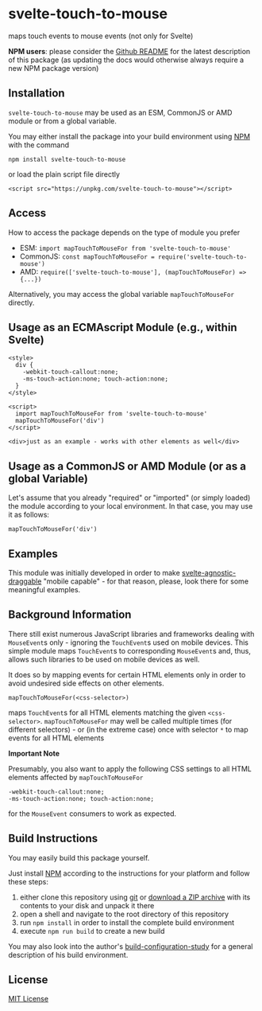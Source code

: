 # svelte-touch-to-mouse #

maps touch events to mouse events (not only for Svelte)

**NPM users**: please consider the [Github README](https://github.com/rozek/svelte-touch-to-mouse/blob/main/README.md) for the latest description of this package (as updating the docs would otherwise always require a new NPM package version)

## Installation ##

`svelte-touch-to-mouse` may be used as an ESM, CommonJS or AMD module or from a global variable.

You may either install the package into your build environment using [NPM](https://docs.npmjs.com/) with the command

```
npm install svelte-touch-to-mouse
```

or load the plain script file directly

```
<script src="https://unpkg.com/svelte-touch-to-mouse"></script>
```

## Access ##

How to access the package depends on the type of module you prefer

* ESM: `import mapTouchToMouseFor from 'svelte-touch-to-mouse'`
* CommonJS: `const mapTouchToMouseFor = require('svelte-touch-to-mouse')`
* AMD: `require(['svelte-touch-to-mouse'], (mapTouchToMouseFor) => {...})`

Alternatively, you may access the global variable `mapTouchToMouseFor` directly.

## Usage as an ECMAscript Module (e.g., within Svelte) ##

```
<style>
  div {
    -webkit-touch-callout:none;
    -ms-touch-action:none; touch-action:none;
  }
</style>

<script>
  import mapTouchToMouseFor from 'svelte-touch-to-mouse'
  mapTouchToMouseFor('div')
</script>

<div>just as an example - works with other elements as well</div>
```

## Usage as a CommonJS or AMD Module (or as a global Variable) ##

Let's assume that you already "required" or "imported" (or simply loaded) the module according to your local environment. In that case, you may use it as follows:

```
mapTouchToMouseFor('div')
```

## Examples ##

This module was initially developed in order to make [svelte-agnostic-draggable](https://github.com/rozek/svelte-agnostic-draggable) "mobile capable" - for that reason, please, look there for some meaningful examples.

## Background Information ##

There still exist numerous JavaScript libraries and frameworks dealing with `MouseEvent`s only - ignoring the `TouchEvent`s used on mobile devices. This simple module maps `TouchEvent`s to corresponding `MouseEvent`s and, thus, allows such libraries to be used on mobile devices as well.

It does so by mapping events for certain HTML elements only in order to avoid undesired side effects on other elements.

`mapTouchToMouseFor(<css-selector>)`

maps `TouchEvent`s for all HTML elements matching the given `<css-selector>`. `mapTouchToMouseFor` may well be called multiple times (for different selectors) - or (in the extreme case) once with selector `*` to map events for all HTML elements

**Important Note**

Presumably, you also want to apply the following CSS settings to all HTML elements affected by `mapTouchToMouseFor`

```
-webkit-touch-callout:none;
-ms-touch-action:none; touch-action:none;
```

for the `MouseEvent` consumers to work as expected.

## Build Instructions ##

You may easily build this package yourself.

Just install [NPM](https://docs.npmjs.com/) according to the instructions for your platform and follow these steps:

1. either clone this repository using [git](https://git-scm.com/) or [download a ZIP archive](https://github.com/rozek/svelte-touch-to-mouse/archive/refs/heads/main.zip) with its contents to your disk and unpack it there 
2. open a shell and navigate to the root directory of this repository
3. run `npm install` in order to install the complete build environment
4. execute `npm run build` to create a new build

You may also look into the author's [build-configuration-study](https://github.com/rozek/build-configuration-study) for a general description of his build environment.

## License ##

[MIT License](LICENSE.md)
